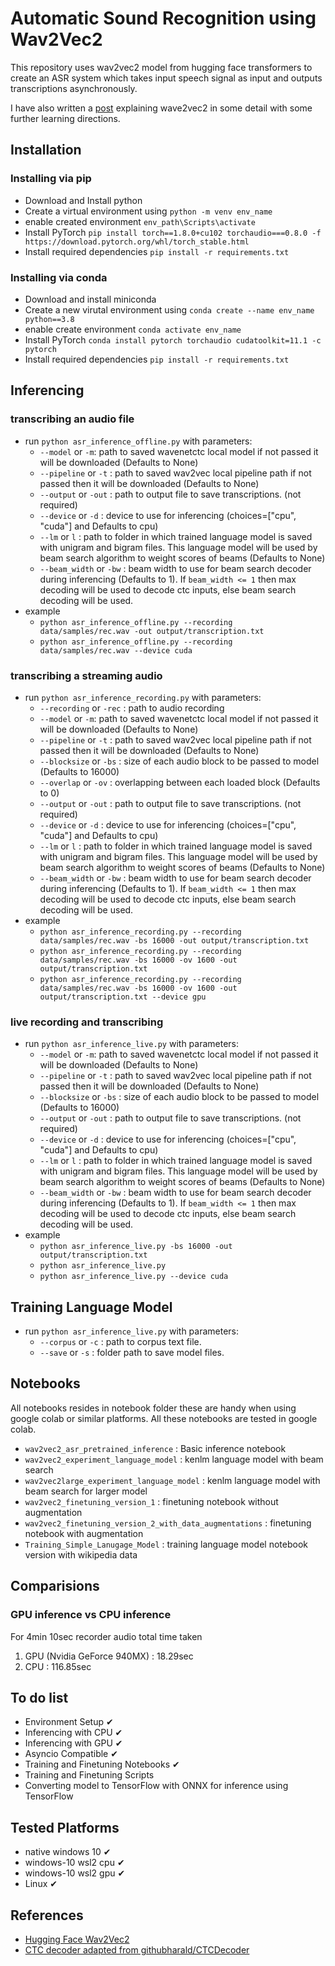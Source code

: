 # Automatic Sound Recognition using Wav2Vec2

This repository uses wav2vec2 model from hugging face transformers to create an ASR system which takes input speech signal as input and outputs transcriptions asynchronously.

I have also written a [post](https://www.tarunbisht.com/deep%20learning/2021/06/17/speech-recognition-using-wav2vec-model/) explaining wave2vec2 in some detail with some further learning directions.

## Installation

### Installing via pip
- Download and Install python
- Create a virtual environment using `python -m venv env_name`
- enable created environment `env_path\Scripts\activate`
- Install PyTorch `pip install torch==1.8.0+cu102 torchaudio===0.8.0 -f https://download.pytorch.org/whl/torch_stable.html`
- Install required dependencies `pip install -r requirements.txt`

### Installing via conda
- Download and install miniconda
- Create a new virutal environment using `conda create --name env_name python==3.8`
- enable create environment `conda activate env_name`
- Install PyTorch `conda install pytorch torchaudio cudatoolkit=11.1 -c pytorch`
- Install required dependencies `pip install -r requirements.txt`

## Inferencing
### transcribing an audio file
- run  `python asr_inference_offline.py` with parameters:
    - `--model` or `-m`: path to saved wavenetctc local model if not passed it will be downloaded (Defaults to None)
    - `--pipeline` or `-t` : path to saved wav2vec local pipeline path if not passed then it will be downloaded (Defaults to None)
    - `--output` or `-out` : path to output file to save transcriptions. (not required)
    - `--device` or `-d` : device to use for inferencing (choices=["cpu", "cuda"] and Defaults to cpu)
    - `--lm` or `l` : path to folder in which trained language model is saved with unigram and bigram files. This language model will be used by beam search algorithm to weight scores of beams (Defaults to None)
    - `--beam_width` or `-bw` : beam width to use for beam search decoder during inferencing (Defaults to 1). If `beam_width <= 1` then max decoding will be used to decode ctc inputs, else beam search decoding will be used.
- example
    - `python asr_inference_offline.py --recording data/samples/rec.wav -out output/transcription.txt`
    - `python asr_inference_offline.py --recording data/samples/rec.wav --device cuda`
### transcribing a streaming audio
- run  `python asr_inference_recording.py` with parameters:
    - `--recording` or `-rec` : path to audio recording
    - `--model` or `-m`: path to saved wavenetctc local model if not passed it will be downloaded (Defaults to None)
    - `--pipeline` or `-t` : path to saved wav2vec local pipeline path if not passed then it will be downloaded (Defaults to None)
    - `--blocksize` or `-bs` : size of each audio block to be passed to model (Defaults to 16000)
    - `--overlap` or `-ov` : overlapping between each loaded block (Defaults to 0)
    - `--output` or `-out` : path to output file to save transcriptions. (not required)
    - `--device` or `-d` : device to use for inferencing (choices=["cpu", "cuda"] and Defaults to cpu)
    - `--lm` or `l` : path to folder in which trained language model is saved with unigram and bigram files. This language model will be used by beam search algorithm to weight scores of beams (Defaults to None)
    - `--beam_width` or `-bw` : beam width to use for beam search decoder during inferencing (Defaults to 1). If `beam_width <= 1` then max decoding will be used to decode ctc inputs, else beam search decoding will be used.
- example
    - `python asr_inference_recording.py --recording data/samples/rec.wav -bs 16000 -out output/transcription.txt`
    - `python asr_inference_recording.py --recording data/samples/rec.wav -bs 16000 -ov 1600 -out output/transcription.txt`
    - `python asr_inference_recording.py --recording data/samples/rec.wav -bs 16000 -ov 1600 -out output/transcription.txt --device gpu`

### live recording and transcribing
- run  `python asr_inference_live.py` with parameters:
    - `--model` or `-m`: path to saved wavenetctc local model if not passed it will be downloaded (Defaults to None)
    - `--pipeline` or `-t` : path to saved wav2vec local pipeline path if not passed then it will be downloaded (Defaults to None)
    - `--blocksize` or `-bs` : size of each audio block to be passed to model (Defaults to 16000)
    - `--output` or `-out` : path to output file to save transcriptions. (not required)
    - `--device` or `-d` : device to use for inferencing (choices=["cpu", "cuda"] and Defaults to cpu)
    - `--lm` or `l` : path to folder in which trained language model is saved with unigram and bigram files. This language model will be used by beam search algorithm to weight scores of beams (Defaults to None)
    - `--beam_width` or `-bw` : beam width to use for beam search decoder during inferencing (Defaults to 1). If `beam_width <= 1` then max decoding will be used to decode ctc inputs, else beam search decoding will be used.
- example
    - `python asr_inference_live.py -bs 16000 -out output/transcription.txt`
    - `python asr_inference_live.py`
    - `python asr_inference_live.py --device cuda`

## Training Language Model
- run `python asr_inference_live.py` with parameters:
    - `--corpus` or `-c` : path to corpus text file.
    - `--save` or `-s` : folder path to save model files.

## Notebooks
All notebooks resides in notebook folder these are handy when using google colab or similar platforms. All these notebooks are tested in google colab.
- `wav2vec2_asr_pretrained_inference` : Basic inference notebook
- `wav2vec2_experiment_language_model` : kenlm language model with beam search
- `wav2vec2large_experiment_language_model` : kenlm language model with beam search for larger model
- `wav2vec2_finetuning_version_1` : finetuning notebook without augmentation
- `wav2vec2_finetuning_version_2_with_data_augmentations` : finetuning notebook with augmentation
- `Training_Simple_Lanugage_Model` : training language model notebook version with wikipedia data

## Comparisions
### GPU inference vs CPU inference
For 4min 10sec recorder audio total time taken
1. GPU (Nvidia GeForce 940MX) : 18.29sec
2. CPU : 116.85sec

## To do list
- Environment Setup ✔
- Inferencing with CPU ✔
- Inferencing with GPU ✔
- Asyncio Compatible ✔
- Training and Finetuning Notebooks ✔
- Training and Finetuning Scripts
- Converting model to TensorFlow with ONNX for inference using TensorFlow

## Tested Platforms
- native windows 10 ✔
- windows-10 wsl2 cpu ✔
- windows-10 wsl2 gpu ✔
- Linux ✔

## References
- [Hugging Face Wav2Vec2](https://huggingface.co/transformers/master/model_doc/wav2vec2.html)
- [CTC decoder adapted from githubharald/CTCDecoder](https://github.com/githubharald/CTCDecoder)
